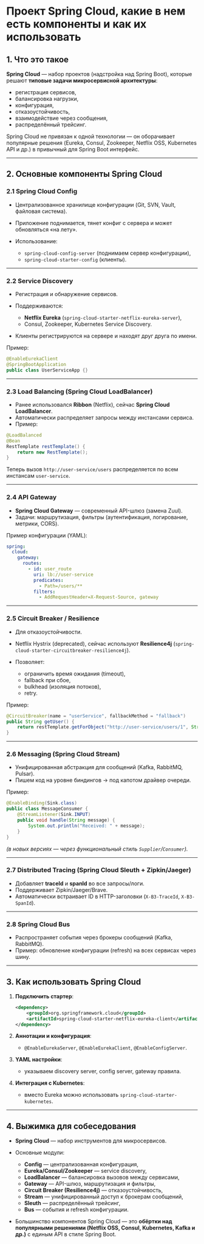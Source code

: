 # Проект Spring Cloud, какие в нем есть компоненты и как их использовать

## 1. Что это такое

**Spring Cloud** — набор проектов (надстройка над Spring Boot), которые решают **типовые задачи микросервисной архитектуры**:

* регистрация сервисов,
* балансировка нагрузки,
* конфигурация,
* отказоустойчивость,
* взаимодействие через сообщения,
* распределённый трейсинг.

Spring Cloud не привязан к одной технологии — он оборачивает популярные решения (Eureka, Consul, Zookeeper, Netflix OSS, Kubernetes API и др.) в привычный для Spring Boot интерфейс.

---

## 2. Основные компоненты Spring Cloud

### 2.1 Spring Cloud Config

* Централизованное хранилище конфигурации (Git, SVN, Vault, файловая система).
* Приложение поднимается, тянет конфиг с сервера и может обновляться «на лету».
* Использование:

    * `spring-cloud-config-server` (поднимаем сервер конфигурации),
    * `spring-cloud-starter-config` (клиенты).

---

### 2.2 Service Discovery

* Регистрация и обнаружение сервисов.
* Поддерживаются:

    * **Netflix Eureka** (`spring-cloud-starter-netflix-eureka-server`),
    * Consul, Zookeeper, Kubernetes Service Discovery.
* Клиенты регистрируются на сервере и находят друг друга по имени.

Пример:

```java
@EnableEurekaClient
@SpringBootApplication
public class UserServiceApp {}
```

---

### 2.3 Load Balancing (Spring Cloud LoadBalancer)

* Ранее использовался **Ribbon** (Netflix), сейчас **Spring Cloud LoadBalancer**.
* Автоматически распределяет запросы между инстансами сервиса.
* Пример:

```java
@LoadBalanced
@Bean
RestTemplate restTemplate() {
    return new RestTemplate();
}
```

Теперь вызов `http://user-service/users` распределяется по всем инстансам `user-service`.

---

### 2.4 API Gateway

* **Spring Cloud Gateway** — современный API-шлюз (замена Zuul).
* Задачи: маршрутизация, фильтры (аутентификация, логирование, метрики, CORS).

Пример конфигурации (YAML):

```yaml
spring:
  cloud:
    gateway:
      routes:
        - id: user_route
          uri: lb://user-service
          predicates:
            - Path=/users/**
          filters:
            - AddRequestHeader=X-Request-Source, gateway
```

---

### 2.5 Circuit Breaker / Resilience

* Для отказоустойчивости.
* Netflix Hystrix (deprecated), сейчас используют **Resilience4j** (`spring-cloud-starter-circuitbreaker-resilience4j`).
* Позволяет:

    * ограничить время ожидания (timeout),
    * fallback при сбое,
    * bulkhead (изоляция потоков),
    * retry.

Пример:

```java
@CircuitBreaker(name = "userService", fallbackMethod = "fallback")
public String getUser() {
    return restTemplate.getForObject("http://user-service/users/1", String.class);
}
```

---

### 2.6 Messaging (Spring Cloud Stream)

* Унифицированная абстракция для сообщений (Kafka, RabbitMQ, Pulsar).
* Пишем код на уровне биндингов → под капотом драйвер очереди.

Пример:

```java
@EnableBinding(Sink.class)
public class MessageConsumer {
    @StreamListener(Sink.INPUT)
    public void handle(String message) {
        System.out.println("Received: " + message);
    }
}
```

*(в новых версиях — через функциональный стиль `Supplier`/`Consumer`).*

---

### 2.7 Distributed Tracing (Spring Cloud Sleuth + Zipkin/Jaeger)

* Добавляет **traceId** и **spanId** во все запросы/логи.
* Поддерживает Zipkin/Jaeger/Brave.
* Автоматически встраивает ID в HTTP-заголовки (`X-B3-TraceId`, `X-B3-SpanId`).

---

### 2.8 Spring Cloud Bus

* Распространяет события через брокеры сообщений (Kafka, RabbitMQ).
* Пример: обновление конфигурации (refresh) на всех сервисах через шину.

---

## 3. Как использовать Spring Cloud

1. **Подключить стартер**:

   ```xml
   <dependency>
       <groupId>org.springframework.cloud</groupId>
       <artifactId>spring-cloud-starter-netflix-eureka-client</artifactId>
   </dependency>
   ```
2. **Аннотации и конфигурация**:

    * `@EnableEurekaServer`, `@EnableEurekaClient`, `@EnableConfigServer`.
3. **YAML настройки**:

    * указываем discovery server, config server, gateway правила.
4. **Интеграция с Kubernetes**:

    * вместо Eureka можно использовать `spring-cloud-starter-kubernetes`.

---

## 4. Выжимка для собеседования

* **Spring Cloud** — набор инструментов для микросервисов.
* Основные модули:

    * **Config** — централизованная конфигурация,
    * **Eureka/Consul/Zookeeper** — service discovery,
    * **LoadBalancer** — балансировка вызовов между сервисами,
    * **Gateway** — API-шлюз, маршрутизация и фильтры,
    * **Circuit Breaker (Resilience4j)** — отказоустойчивость,
    * **Stream** — унифицированный доступ к брокерам сообщений,
    * **Sleuth** — распределённый трейсинг,
    * **Bus** — события и refresh конфигурации.
* Большинство компонентов Spring Cloud — это **обёртки над популярными решениями (Netflix OSS, Consul, Kubernetes, Kafka и др.)** с единым API в стиле Spring Boot.
